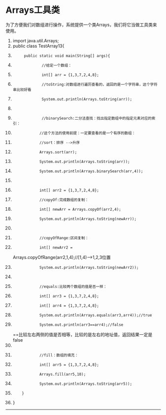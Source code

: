 ﻿
# Arrays工具类

为了方便我们对数组进行操作，系统提供一个类Arrays，我们将它当做工具类来使用。 




1.  import java.util.Arrays;
2.  public class TestArray13{
3.          public static void main(String[] args){
4.                  //给定一个数组：
5.                  int[] arr = {1,3,7,2,4,8};
6.                  //toString:对数组进行遍历查看的，返回的是一个字符串，这个字符串比较好看
7.                  System.out.println(Arrays.toString(arr));
8.                  
9.                  //binarySearch:二分法查找：找出指定数组中的指定元素对应的索引：
10.                 //这个方法的使用前提：一定要查看的是一个有序的数组：
11.                 //sort：排序 -->升序
12.                 Arrays.sort(arr);
13.                 System.out.println(Arrays.toString(arr));
14.                 System.out.println(Arrays.binarySearch(arr,4));
15.                 
16.                 int[] arr2 = {1,3,7,2,4,8};
17.                 //copyOf:完成数组的复制：
18.                 int[] newArr = Arrays.copyOf(arr2,4);
19.                 System.out.println(Arrays.toString(newArr));
20.                 
21.                 //copyOfRange:区间复制：
22.                 int[] newArr2 =
    Arrays.copyOfRange(arr2,1,4);//[1,4)-->1,2,3位置
23.                 System.out.println(Arrays.toString(newArr2));
24.                 
25.                 //equals:比较两个数组的值是否一样：
26.                 int[] arr3 = {1,3,7,2,4,8};
27.                 int[] arr4 = {1,3,7,2,4,8};
28.                 System.out.println(Arrays.equals(arr3,arr4));//true
29.                 System.out.println(arr3==arr4);//false
    ==比较左右两侧的值是否相等，比较的是左右的地址值，返回结果一定是false
30.                 
31.                 //fill：数组的填充：
32.                 int[] arr5 = {1,3,7,2,4,8};
33.                 Arrays.fill(arr5,10);
34.                 System.out.println(Arrays.toString(arr5));
35.         }
36. } 






------------------------------------------------------------

